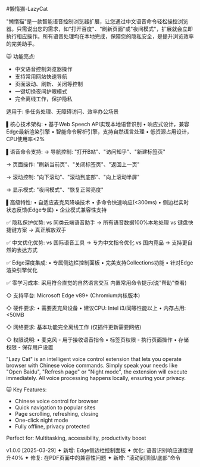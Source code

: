 #懒惰猫-LazyCat

"懒惰猫"是一款智能语音控制浏览器扩展，让您通过中文语音命令轻松操控浏览器。只需说出您的需求，如"打开百度"、"刷新页面"或"夜间模式"，扩展就会立即执行相应操作。所有语音处理均在本地完成，保障您的隐私安全，是提升浏览效率的完美助手。

🐱 功能亮点:
- 中文语音控制浏览器操作
- 支持常用网站快速导航
- 页面滚动、刷新、关闭等控制
- 一键切换夜间护眼模式
- 完全离线工作，保护隐私

适用于: 多任务处理、无障碍访问、效率办公场景

▌核心技术架构:
• 基于Web Speech API实现本地语音识别
• 响应式设计，兼容Edge最新渲染引擎
• 智能命令解析引擎，支持自然语言处理
• 低资源占用设计，CPU使用率<2%

▌语音命令支持:
→ 导航控制: 
   "打开B站"、"访问知乎"、"新建标签页"
   
→ 页面操作: 
   "刷新当前页"、"关闭标签页"、"返回上一页"
   
→ 滚动控制: 
   "向下滚动"、"滚动到底部"、"向上滚动半屏"
   
→ 显示模式: 
   "夜间模式"、"恢复正常亮度"

▌高级特性:
• 自适应麦克风降噪技术
• 多命令快速响应(<300ms)
• 侧边栏实时状态反馈(Edge专属)
• 企业模式兼容性支持

✅ 隐私保护优势:
   vs 同类云端语音助手 → 所有语音数据100%本地处理
   vs 键盘快捷键方案 → 真正解放双手

✅ 中文优化优势:
   vs 国际语音工具 → 专为中文指令优化
   vs 国内竞品 → 支持更自然的表达方式

✅ Edge深度集成:
   • 专属侧边栏控制面板
   • 完美支持Collections功能
   • 针对Edge渲染引擎优化

✅ 零学习成本:
   采用符合直觉的自然语言交互
   内置常用命令提示(说"帮助"查看)

◇ 支持平台: 
   Microsoft Edge v89+ (Chromium内核版本)

◇ 硬件要求:
   • 需要麦克风设备
   • 建议CPU: Intel i3/同等性能以上
   • 内存占用: <50MB

◇ 网络要求:
   基本功能完全离线工作
   (仅插件更新需要网络)

◇ 权限说明:
   • 麦克风 - 用于接收语音指令
   • 标签页权限 - 执行页面操作
   • 存储权限 - 保存用户设置


"Lazy Cat" is an intelligent voice control extension that lets you operate browser with Chinese voice commands. Simply speak your needs like "Open Baidu", "Refresh page" or "Night mode", the extension will execute immediately. All voice processing happens locally, ensuring your privacy.

🐱 Key Features:
- Chinese voice control for browser
- Quick navigation to popular sites
- Page scrolling, refreshing, closing
- One-click night mode
- Fully offline, privacy protected

Perfect for: Multitasking, accessibility, productivity boost



v1.0.0 [2025-03-29]
✦ 新增: Edge侧边栏控制面板
✦ 优化: 语音识别响应速度提升40%
✦ 修复: 在PDF页面中的兼容性问题
✦ 新增: "滚动到顶部/底部"命令
